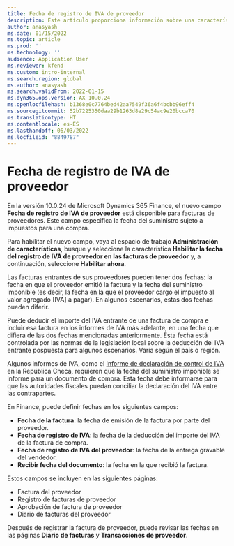 ```yaml
---
title: Fecha de registro de IVA de proveedor
description: Este artículo proporciona información sobre una característica para habilitar la fecha del registro de IVA del proveedor
author: anasyash
ms.date: 01/15/2022
ms.topic: article
ms.prod: ''
ms.technology: ''
audience: Application User
ms.reviewer: kfend
ms.custom: intro-internal
ms.search.region: global
ms.author: anasyash
ms.search.validFrom: 2022-01-15
ms.dyn365.ops.version: AX 10.0.24
ms.openlocfilehash: b1368e0c7764bed42aa7549f36a6f4bcbb96eff4
ms.sourcegitcommit: 52b7225350daa29b1263d8e29c54ac9e20bcca70
ms.translationtype: HT
ms.contentlocale: es-ES
ms.lasthandoff: 06/03/2022
ms.locfileid: "8849787"
---
```

# <a name="date-of-vendor-vat-register"></a>Fecha de registro de IVA de proveedor

En la versión 10.0.24 de Microsoft Dynamics 365 Finance, el nuevo campo **Fecha de registro de IVA de proveedor** está disponible para facturas de proveedores. Este campo especifica la fecha del suministro sujeto a impuestos para una compra.

Para habilitar el nuevo campo, vaya al espacio de trabajo **Administración de características**, busque y seleccione la característica **Habilitar la fecha del registro de IVA de proveedor en las facturas de proveedor** y, a continuación, seleccione **Habilitar ahora**.

Las facturas entrantes de sus proveedores pueden tener dos fechas: la fecha en que el proveedor emitió la factura y la fecha del suministro imponible (es decir, la fecha en la que el proveedor cargó el impuesto al valor agregado [IVA] a pagar). En algunos escenarios, estas dos fechas pueden diferir.

Puede deducir el importe del IVA entrante de una factura de compra e incluir esa factura en los informes de IVA más adelante, en una fecha que difiera de las dos fechas mencionadas anteriormente. Esta fecha está controlada por las normas de la legislación local sobre la deducción del IVA entrante pospuesta para algunos escenarios. Varía según el país o región.

Algunos informes de IVA, como el [Informe de declaración de control de IVA](emea-cze-vat-declaration-tax-declaration-model.md#vat-control-statement) en la República Checa, requieren que la fecha del suministro imponible se informe para un documento de compra. Esta fecha debe informarse para que las autoridades fiscales puedan conciliar la declaración del IVA entre las contrapartes.

En Finance, puede definir fechas en los siguientes campos:

- **Fecha de la factura**: la fecha de emisión de la factura por parte del proveedor.
- **Fecha de registro de IVA**: la fecha de la deducción del importe del IVA de la factura de compra.
- **Fecha de registro de IVA del proveedor**: la fecha de la entrega gravable del vendedor.
- **Recibir fecha del documento**: la fecha en la que recibió la factura.

Estos campos se incluyen en las siguientes páginas:

- Factura del proveedor
- Registro de facturas de proveedor
- Aprobación de factura de proveedor
- Diario de facturas del proveedor

Después de registrar la factura de proveedor, puede revisar las fechas en las páginas **Diario de facturas** y **Transacciones de proveedor**.
